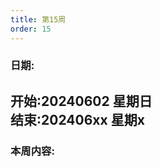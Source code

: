 ```yaml
---
title: 第15周
order: 15
---
```


### 日期:   
**开始:20240602 星期日**   
**结束:202406xx 星期x**   
---

### 本周内容:  